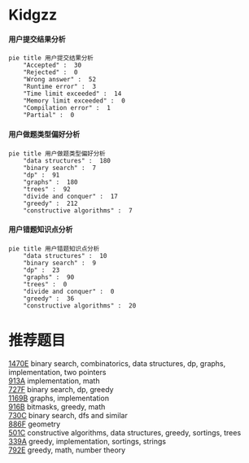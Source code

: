 # Kidgzz

<!-- tabs:start -->



#### **用户提交结果分析**

```mermaid
pie title 用户提交结果分析
    "Accepted" :  30
    "Rejected" :  0
    "Wrong answer" :  52
    "Runtime error" :  3
    "Time limit exceeded" :  14
    "Memory limit exceeded" :  0
    "Compilation error" :  1
    "Partial" :  0
```

#### **用户做题类型偏好分析**

```mermaid
pie title 用户做题类型偏好分析
    "data structures" :  180
    "binary search" :  7
    "dp" :  91
    "graphs" :  180
    "trees" :  92
    "divide and conquer" :  17
    "greedy" :  212
    "constructive algorithms" :  7
```
#### **用户错题知识点分析**

```mermaid
pie title 用户错题知识点分析
    "data structures" :  10
    "binary search" :  9
    "dp" :  23
    "graphs" :  90
    "trees" :  0
    "divide and conquer" :  0
    "greedy" :  36
    "constructive algorithms" :  20
```



<!-- tabs:end -->
# 推荐题目
[1470E](https://codeforces.com/contest/1470/problem/E)		binary search,
                        combinatorics,
                        data structures,
                        dp,
                        graphs,
                        implementation,
                        two pointers		  
[913A](https://codeforces.com/contest/913/problem/A)		implementation,
                        math		  
[727F](https://codeforces.com/contest/727/problem/F)		binary search,
                        dp,
                        greedy		  
[1169B](https://codeforces.com/contest/1169/problem/B)		graphs,
                        implementation		  
[916B](https://codeforces.com/contest/916/problem/B)		bitmasks,
                        greedy,
                        math		  
[730C](https://codeforces.com/contest/730/problem/C)		binary search,
                        dfs and similar		  
[886F](https://codeforces.com/contest/886/problem/F)		geometry		  
[501C](https://codeforces.com/contest/501/problem/C)		constructive algorithms,
                        data structures,
                        greedy,
                        sortings,
                        trees		  
[339A](https://codeforces.com/contest/339/problem/A)		greedy,
                        implementation,
                        sortings,
                        strings		  
[792E](https://codeforces.com/contest/792/problem/E)		greedy,
                        math,
                        number theory		  
